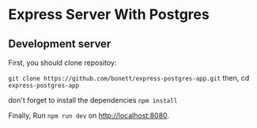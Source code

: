 # Express Server With Postgres

## Development server

First, you should clone repositoy:

`git clone https://github.com/bonett/express-postgres-app.git` then, cd `express-postgres-app` 

don't forget to install the dependencies `npm install`

Finally, Run `npm run dev` on [http://localhost:8080](http://localhost:8080).